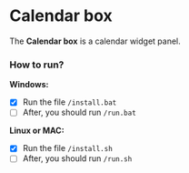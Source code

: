 # Calendar box
The **Calendar box** is a calendar widget panel.

### How to run?

**Windows:**
- [x] Run the file `/install.bat`
- [ ] After, you should run `/run.bat`

**Linux or MAC:**
- [x] Run the file `/install.sh`
- [ ] After, you should run `/run.sh`